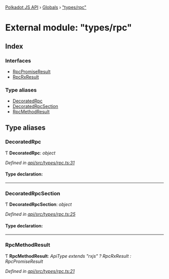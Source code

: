 [Polkadot JS API](../README.md) › [Globals](../globals.md) › ["types/rpc"](_types_rpc_.md)

# External module: "types/rpc"

## Index

### Interfaces

* [RpcPromiseResult](../interfaces/_types_rpc_.rpcpromiseresult.md)
* [RpcRxResult](../interfaces/_types_rpc_.rpcrxresult.md)

### Type aliases

* [DecoratedRpc](_types_rpc_.md#decoratedrpc)
* [DecoratedRpcSection](_types_rpc_.md#decoratedrpcsection)
* [RpcMethodResult](_types_rpc_.md#rpcmethodresult)

## Type aliases

###  DecoratedRpc

Ƭ **DecoratedRpc**: *object*

*Defined in [api/src/types/rpc.ts:31](https://github.com/polkadot-js/api/blob/abebe9ef43/packages/api/src/types/rpc.ts#L31)*

#### Type declaration:

___

###  DecoratedRpcSection

Ƭ **DecoratedRpcSection**: *object*

*Defined in [api/src/types/rpc.ts:25](https://github.com/polkadot-js/api/blob/abebe9ef43/packages/api/src/types/rpc.ts#L25)*

#### Type declaration:

___

###  RpcMethodResult

Ƭ **RpcMethodResult**: *ApiType extends "rxjs" ? RpcRxResult<F> : RpcPromiseResult<F>*

*Defined in [api/src/types/rpc.ts:21](https://github.com/polkadot-js/api/blob/abebe9ef43/packages/api/src/types/rpc.ts#L21)*
